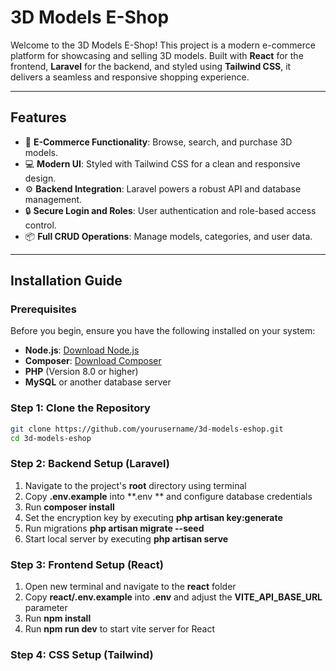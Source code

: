 # 3D Models E-Shop

Welcome to the 3D Models E-Shop! This project is a modern e-commerce platform for showcasing and selling 3D models. Built with **React** for the frontend, **Laravel** for the backend, and styled using **Tailwind CSS**, it delivers a seamless and responsive shopping experience.

---

## Features

- 🛒 **E-Commerce Functionality**: Browse, search, and purchase 3D models.
- 💻 **Modern UI**: Styled with Tailwind CSS for a clean and responsive design.
- ⚙️ **Backend Integration**: Laravel powers a robust API and database management.
- 🔒 **Secure Login and Roles**: User authentication and role-based access control.
- 📦 **Full CRUD Operations**: Manage models, categories, and user data.

---

## Installation Guide

### Prerequisites

Before you begin, ensure you have the following installed on your system:

- **Node.js**: [Download Node.js](https://nodejs.org/)
- **Composer**: [Download Composer](https://getcomposer.org/)
- **PHP** (Version 8.0 or higher)
- **MySQL** or another database server

### Step 1: Clone the Repository

```bash
git clone https://github.com/yourusername/3d-models-eshop.git
cd 3d-models-eshop
```

### Step 2: Backend Setup (Laravel)
1. Navigate to the project's **root** directory using terminal
2. Copy **.env.example** into **.env ** and configure database credentials
3. Run **composer install**
4. Set the encryption key by executing **php artisan key:generate**
5. Run migrations **php artisan migrate --seed**
6. Start local server by executing **php artisan serve**
   
### Step 3: Frontend Setup (React)
1. Open new terminal and navigate to the **react** folder
2. Copy **react/.env.example** into **.env** and adjust the **VITE_API_BASE_URL** parameter
3. Run **npm install**
4. Run **npm run dev** to start vite server for React

### Step 4: CSS Setup (Tailwind)


